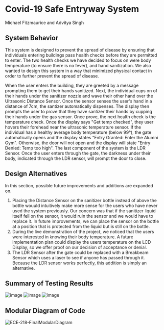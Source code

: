 # Covid-19 Safe Entryway System

Michael Fitzmaurice and Advitya Singh

## System Behavior

This system is designed to prevent the spread of disease by ensuring that individuals entering buildings pass health checks before they are permitted to enter. The two health checks we have decided to focus on were body temperature (to ensure there is no fever), and hand sanitization. We also wanted to design this system in a way that minimized physical contact in order to further prevent the spread of disease.

When the user enters the building, they are greeted by a message prompting them to get their hands sanitized. Next, the individual cups on of their hands under the sanitizer nozzle and wave their other hand over the Ultrasonic Distance Sensor. Once the sensor senses the user's hand in a distance of 7cm, the santizer automatically dispenses. The display then prompts the user to prove that they have santizer their hands by cupping their hands under the gas sensor. Once prove, the next health check is the temperature check. Once the display says "Get temp checked", they user hovers their forehead near the ultrasonic temperature sensor. If the individual has a healthy average body temperature (below 99°), the gate automatically opens and the display states "Entry Granted: Enter the Alumni Gym". Otherwise, the door will not open and the display will state "Entry Denied: Temp too high". The last component of the system is the LDR Sensor. Once the user enters through the gate, the darkness under their body, indicated through the LDR sensor, will prompt the door to close. 

## Design Alternatives
In this section, possible future improvements and additions are expanded on.

1) Placing the Distance Sensor on the sanitizer bottle instead of above the bottle wouuld intuitively make more sense for the users who have never used the system previously. Our concern was that if the sanitizer liquid itself fell on the sensor, it would ruin the sensor and we would have to replace it. In future improvements, we can place the sensor on the bottle at a position that is protected from the liquid but is still on the bottle.
2) During the live demonstration of the project, we noticed that the users were interested in knowing their body temperature. A future implementation plan could display the users temperature on the LCD Display, so we offer proof on our decision of acceptance or denial.
3) The LDR Sensor after the gate could be replaced with a Breakbeam Sensor which uses a laser to see if anyone has passed through it. Because the LDR sensor works perfectly, this addition is simply an alternative.

## Summary of Testing Results
![image](https://github.com/user-attachments/assets/9608b552-6800-4cd9-bf98-037f10b0159d)
![image](https://github.com/user-attachments/assets/d83822d9-f62c-4a0e-87ad-0ed2bea39043)
![image](https://github.com/user-attachments/assets/e714834c-1a23-4e2e-858f-44f16a891840)

## Modular Diagram of Code
![ECE-218-FinalModularDiagram](https://github.com/user-attachments/assets/bf007645-f108-45d2-a2cd-0eb31b12ecec)
